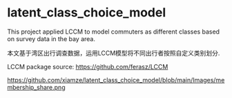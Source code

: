 # latent_class_choice_model
This project applied LCCM to model commuters as different classes based on survey data in the bay area.

本文基于湾区出行调查数据，运用LCCM模型将不同出行者按照自定义类别划分.

LCCM package source: https://github.com/ferasz/LCCM

https://github.com/xiamze/latent_class_choice_model/blob/main/Images/membership_share.png
